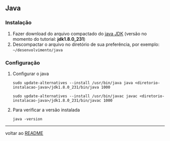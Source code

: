 ## Java
### Instalação
1. Fazer download do arquivo compactado do [java JDK](https://www.oracle.com/technetwork/java/javase/downloads/jdk8-downloads-2133151.html?ssSourceSiteId=otnpt) (versão no momento do tutorial: **jdk1.8.0_231**)
2. Descompactar o arquivo no diretório de sua preferência, por exemplo: `~/desenvolvimento/java`
### Configuração
1. Configurar o java
   ```shell
   sudo update-alternatives --install /usr/bin/java java <diretorio-instalacao-java>/jdk1.8.0_231/bin/java 1000

   sudo update-alternatives --install /usr/bin/javac javac <diretorio-instalacao-java>/jdk1.8.0_231/bin/javac 1000
   ```
2. Para verificar a versão instalada
   ```shell
   java -version
   ```





----
voltar ao [README](README.md)
